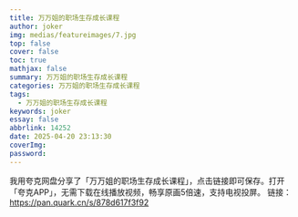 ```yaml
---
title: 万万姐的职场生存成长课程
author: joker
img: medias/featureimages/7.jpg
top: false
cover: false
toc: true
mathjax: false
summary: 万万姐的职场生存成长课程
categories: 万万姐的职场生存成长课程
tags:
  - 万万姐的职场生存成长课程
keywords: joker
essay: false
abbrlink: 14252
date: 2025-04-20 23:13:30
coverImg:
password:
---
```


我用夸克网盘分享了「万万姐的职场生存成长课程」，点击链接即可保存。打开「夸克APP」，无需下载在线播放视频，畅享原画5倍速，支持电视投屏。
链接：https://pan.quark.cn/s/878d617f3f92
